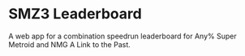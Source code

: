 # SMZ3 Leaderboard

A web app for a combination speedrun leaderboard for Any% Super Metroid and NMG A Link to the Past.
